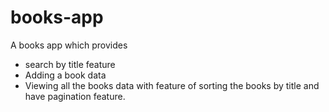 # books-app
A books app which provides 
- search by title feature
- Adding a book data 
- Viewing all the books data with feature of sorting the books by title and have pagination feature.
